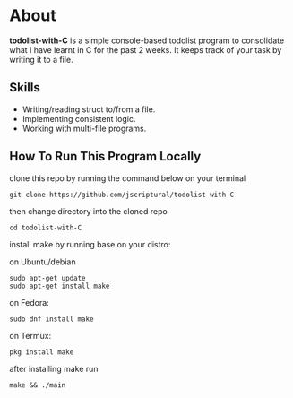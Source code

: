 # About
__todolist-with-C__ is a simple console-based todolist program  to consolidate what I have learnt in C for the past 2 weeks. It keeps track of your task by writing it to a file.

## Skills
* Writing/reading struct to/from a file.
* Implementing consistent logic.
* Working with multi-file programs.

## How To Run This Program Locally
clone this repo by running the command below on your terminal
```
git clone https://github.com/jscriptural/todolist-with-C
```
then change directory into the cloned repo
```
cd todolist-with-C
```
install make by running base on your distro:

on Ubuntu/debian
```
sudo apt-get update
sudo apt-get install make
```
on Fedora:

```
sudo dnf install make
```

on Termux:

```
pkg install make
```

after installing make run 

```
make && ./main
```
